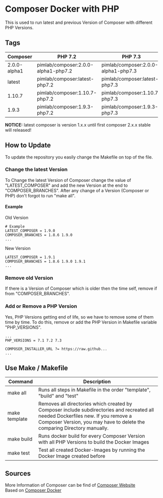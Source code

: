 # Composer Docker with PHP

This is used to run latest and previous Version of Composer with different PHP Versions.

## Tags

| Composer | PHP 7.2 | PHP 7.3 | PHP 7.4 |
|----------|------------------------|------------------------|------------------------|
| 2.0.0-alpha1 | pimlab/composer:2.0.0-alpha1-php7.2 | pimlab/composer:2.0.0-alpha1-php7.3 | pimlab/composer:2.0.0-alpha1-php7.4 |
| latest | pimlab/composer:latest-php7.2 | pimlab/composer:latest-php7.3 | pimlab/composer:latest-php7.4 |
| 1.10.7 | pimlab/composer:1.10.7-php7.2 | pimlab/composer:1.10.7-php7.3 | pimlab/composer:1.10.7-php7.4 |
| 1.9.3 | pimlab/composer:1.9.3-php7.2 | pimlab/composer:1.9.3-php7.3 | pimlab/composer:1.9.3-php7.4 |

**NOTICE:** latest composer is version 1.x.x until first composer 2.x.x stable will released!

## How to Update

To update the repository you easily change the Makefile on top of the file.

### Change the latest Version

To Change the latest Version of Composer change the value of "LATEST_COMPOSER" and add the new Version
at the end to "COMPOSER_BRANCHES". After any change of a Version (Composer or PHP) don't forgot to
run "make all".

#### Example

Old Version
```
# Example
LATEST_COMPOSER = 1.9.0
COMPOSER_BRANCHES = 1.8.6 1.9.0
...
```
New Version
```
LATEST_COMPOSER = 1.9.1
COMPOSER_BRANCHES = 1.8.6 1.9.0 1.9.1
...
```

### Remove old Version

If there is a Version of Composer which is older then the time self, remove if from "COMPOSER_BRANCHES".

### Add or Remove a PHP Version

Yes, PHP Versions getting end of life, so we have to remove some of them time by time. To do this, remove or add the PHP Version
in Makefile variable "PHP_VERSIONS". 

```
...
PHP_VERSIONS = 7.1 7.2 7.3

COMPOSER_INSTALLER_URL ?= https://raw.github...
...
```

## Use Make / Makefile

| Command | Description |
|---------------|----------------------------------------------------------------------------------------------------------------------------------------------------------------------------------------------------------------|
| make all | Runs all steps in Makefile in the order "template", "build" and "test" |
| make template | Removes all directories which created by Composer include subdirectories and recreated all needed Dockerfiles new. If you remove a Composer Version, you may have to delete the comparing Directory manually.  |
| make build | Runs docker build for every Composer Version with all PHP Versions to build the Docker Images |
| make test | Test all created Docker-Images by running the Docker Image created before |

## Sources

More Information of Composer can be find of [Composer Website](https://getcomposer.org)  
Based on [Composer Docker](https://github.com/composer/docker)
